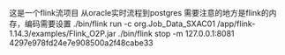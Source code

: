 这是一个flink流项目
从oracle实时流程到postgres
需要注意的地方是flink的内存，编码需要设置
./bin/flink run  -c org.Job_Data_SXAC01 /app/flink-1.14.3/examples/Flink_O2P.jar
./bin/flink stop -m 127.0.0.1:8081 4297e978fd24e7e908500a2f48cabe33